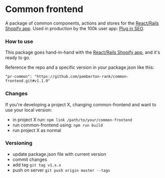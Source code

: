 # Common frontend

A package of common components, actions and stores for the [React/Rails Shopify app](https://github.com/pemberton-rank/react-shopify-app). Used in production by the 100k user app: [Plug in SEO](https://apps.shopify.com/plug-in-seo).

### How to use ###

This package goes hand-in-hand with the [React/Rails Shopify app](https://github.com/pemberton-rank/react-shopify-app), and it's ready to go.

Reference the repo and a specific version in your package.json like this:

``` "pr-common": "https://github.com/pemberton-rank/common-frontend.git#v1.1.9" ```

### Changes ###

If you're developing a project X, changing common-frontend and want to use your local version:

* in project X run: ```npm link /path/to/your/common-frontend```
* run common-frontend using: ```npm run build```
* run project X as normal

### Versioning ###

* update package.json file with current version
* commit changes
* add tag ```git tag v1.x.x```
* push on server ```git push origin master --tags```
